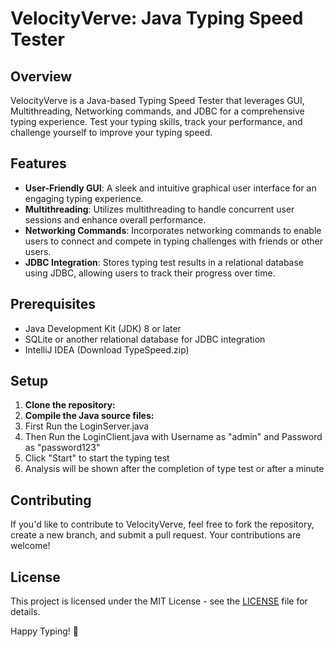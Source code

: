 # VelocityVerve: Java Typing Speed Tester

## Overview

VelocityVerve is a Java-based Typing Speed Tester that leverages GUI, Multithreading, Networking commands, and JDBC for a comprehensive typing experience. Test your typing skills, track your performance, and challenge yourself to improve your typing speed.

## Features

- **User-Friendly GUI**: A sleek and intuitive graphical user interface for an engaging typing experience.
- **Multithreading**: Utilizes multithreading to handle concurrent user sessions and enhance overall performance.
- **Networking Commands**: Incorporates networking commands to enable users to connect and compete in typing challenges with friends or other users.
- **JDBC Integration**: Stores typing test results in a relational database using JDBC, allowing users to track their progress over time.

## Prerequisites

- Java Development Kit (JDK) 8 or later
- SQLite or another relational database for JDBC integration
- IntelliJ IDEA (Download TypeSpeed.zip)

## Setup

1. **Clone the repository:**
2. **Compile the Java source files:**
3. First Run the LoginServer.java
4. Then Run the LoginClient.java with Username as "admin" and Password as "password123"
5. Click "Start" to start the typing test
6. Analysis will be shown after the completion of type test or after a minute

## Contributing

If you'd like to contribute to VelocityVerve, feel free to fork the repository, create a new branch, and submit a pull request. Your contributions are welcome!

## License

This project is licensed under the MIT License - see the [LICENSE](LICENSE) file for details.

Happy Typing! 🚀
